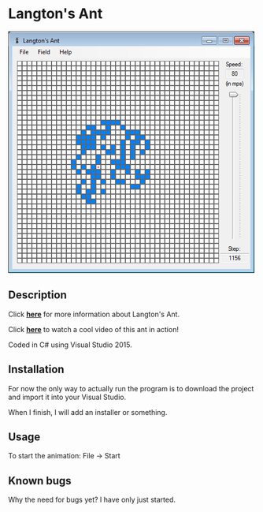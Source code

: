 # Langton's Ant
![ss](https://raw.githubusercontent.com/IvanRistovic/langton-ant/master/screenshots/2016-12-22.PNG)

## Description
Click **[here](https://en.wikipedia.org/wiki/Langton's_ant)** for more information about Langton's Ant.

Click **[here](https://www.youtube.com/watch?v=NWBToaXK5T0)** to watch a cool video of this ant in action!

Coded in C# using Visual Studio 2015.

## Installation
For now the only way to actually run the program is to download the project and import it into your Visual Studio.

When I finish, I will add an installer or something.

## Usage
To start the animation: File -> Start

## Known bugs
Why the need for bugs yet? I have only just started.
